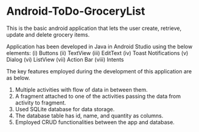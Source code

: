 # Android-ToDo-GroceryList

This is the basic android application that lets the user create, retrieve, update and delete grocery items.

Application has been developed in Java in Android Studio using the below elements:
(i)	Buttons
(ii)	TextView
(iii)	EditText
(iv)	Toast Notifications
(v)	Dialog
(vi)	ListView
(vii)	Action Bar
(viii)	Intents

The key features employed during the development of this application are as below.

1)	Multiple activities with flow of data in between them.
2)	A fragment attached to one of the activities passing the data from activity to fragment.
3)	Used SQLite database for data storage.
4)	The database table has id, name, and quantity as columns.
5)	Employed CRUD functionalities between the app and database. 
